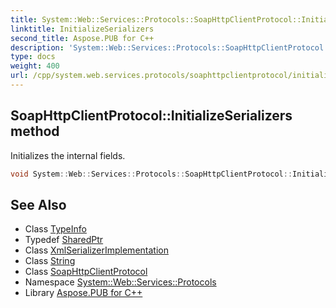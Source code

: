 ```yaml
---
title: System::Web::Services::Protocols::SoapHttpClientProtocol::InitializeSerializers method
linktitle: InitializeSerializers
second_title: Aspose.PUB for C++
description: 'System::Web::Services::Protocols::SoapHttpClientProtocol::InitializeSerializers method. Initializes the internal fields in C++.'
type: docs
weight: 400
url: /cpp/system.web.services.protocols/soaphttpclientprotocol/initializeserializers/
---
```

## SoapHttpClientProtocol::InitializeSerializers method


Initializes the internal fields.

```cpp
void System::Web::Services::Protocols::SoapHttpClientProtocol::InitializeSerializers(const System::TypeInfo &serviceType, System::SharedPtr<System::Xml::Serialization::XmlSerializerImplementation> impl, String name)
```

## See Also

* Class [TypeInfo](../../../system/typeinfo/)
* Typedef [SharedPtr](../../../system/sharedptr/)
* Class [XmlSerializerImplementation](../../../system.xml.serialization/xmlserializerimplementation/)
* Class [String](../../../system/string/)
* Class [SoapHttpClientProtocol](../)
* Namespace [System::Web::Services::Protocols](../../)
* Library [Aspose.PUB for C++](../../../)
